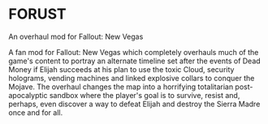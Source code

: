 # FORUST
An overhaul mod for Fallout: New Vegas

A fan mod for Fallout: New Vegas which completely overhauls much of the game's content to portray an alternate timeline set after the events of Dead Money if Elijah succeeds at his plan to use the toxic Cloud, security holograms, vending machines and linked explosive collars to conquer the Mojave. The overhaul changes the map into a horrifying totalitarian post-apocalyptic sandbox where the player's goal is to survive, resist and, perhaps, even discover a way to defeat Elijah and destroy the Sierra Madre once and for all.
